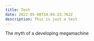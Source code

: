 ```yaml
---
title: Test
date: 2022-05-08T14:04:23.762Z
description: This is just a test
---
```

The myth of a developing megamachine